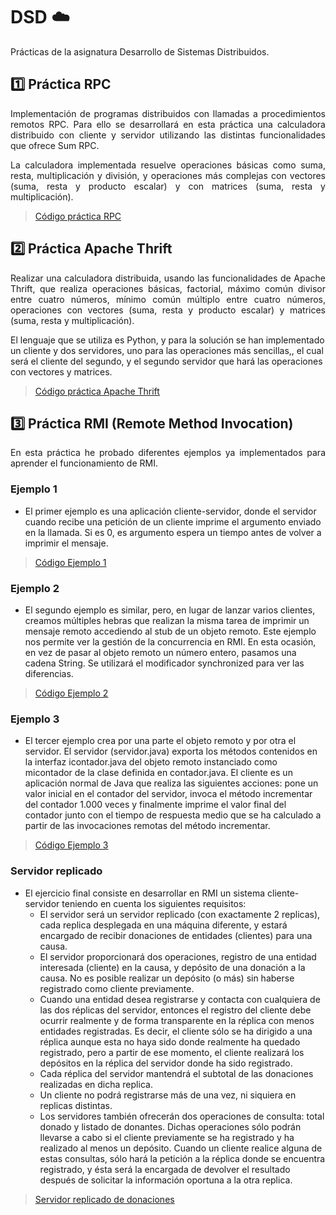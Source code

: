 # DSD ☁️
Prácticas de la asignatura Desarrollo de Sistemas Distribuidos.

## :one: Práctica RPC
<p align="justify">
Implementación de programas distribuidos con llamadas a procedimientos remotos RPC. Para ello se desarrollará en esta práctica una calculadora distribuido con cliente y servidor utilizando las distintas funcionalidades que ofrece Sum RPC.
</p>

<p align="justify">
La calculadora implementada resuelve operaciones básicas como suma, resta, multiplicación y división, y operaciones más complejas con vectores (suma, resta y producto escalar) y con matrices (suma, resta y multiplicación).
</p>

> [Código práctica RPC](https://github.com/javier-23/DSD/tree/06ee78666559a2578d748e762c113f442b51fc67/P2 "Código práctica")

## 2️⃣ Práctica Apache Thrift
<p align="justify">
Realizar una calculadora distribuida, usando las funcionalidades de Apache Thrift, que realiza operaciones básicas, factorial, máximo común divisor entre cuatro números, mínimo común múltiplo entre cuatro números, operaciones con vectores (suma, resta y producto escalar) y matrices (suma, resta y multiplicación).

El lenguaje que se utiliza es Python, y para la solución se han implementado un cliente y dos servidores, uno para las operaciones más sencillas,, el cual será el cliente del segundo, y el segundo servidor que hará las operaciones con vectores y matrices.
</p>

>[Código práctica Apache Thrift](https://github.com/javier-23/DSD/tree/3647db5ecfaeb9fd5fbcd2207f9f9fafbe90f3f7/P3)

## 3️⃣ Práctica RMI (Remote Method Invocation)
<p align="justify">
En esta práctica he probado diferentes ejemplos ya implementados para aprender el funcionamiento de RMI. 

### Ejemplo 1
- El primer ejemplo es una aplicación cliente-servidor, donde el servidor cuando recibe una petición de un cliente imprime el argumento enviado en la llamada. Si es 0, es argumento espera un tiempo antes de volver a imprimir el mensaje.
>[Código Ejemplo 1](https://github.com/javier-23/DSD/tree/701f26e3b44501268ee475bfc9def5dd24931953/P4/Ejemplo1)

### Ejemplo 2
- El segundo ejemplo es similar, pero, en lugar de lanzar varios clientes, creamos múltiples hebras que realizan la misma tarea de imprimir un mensaje remoto accediendo al stub de un objeto remoto. Este ejemplo nos permite ver la gestión de la concurrencia en RMI. En esta ocasión, en vez de pasar al objeto remoto un número entero, pasamos una cadena String. Se utilizará el modificador synchronized para ver las diferencias.
>[Código Ejemplo 2](https://github.com/javier-23/DSD/tree/701f26e3b44501268ee475bfc9def5dd24931953/P4/Ejemplo2)

### Ejemplo 3
- El tercer ejemplo crea por una parte el objeto remoto y por otra el servidor. El servidor (servidor.java) exporta los métodos contenidos en la interfaz icontador.java del objeto remoto instanciado como micontador de la clase definida en contador.java.
El cliente es un aplicación normal de Java que realiza las siguientes acciones: pone un valor inicial en el contador del servidor, invoca el método incrementar del contador 1.000 veces y finalmente imprime el valor final del contador junto con el tiempo de respuesta medio que se ha calculado a partir de las invocaciones remotas del método incrementar.
>[Código Ejemplo 3](https://github.com/javier-23/DSD/tree/701f26e3b44501268ee475bfc9def5dd24931953/P4/Ejemplo3)

### Servidor replicado
- El ejercicio final consiste en desarrollar en RMI un sistema cliente-servidor teniendo en cuenta los siguientes requisitos:
    - El servidor será un servidor replicado (con exactamente 2 replicas), cada replica desplegada en una máquina diferente, y estará encargado de recibir donaciones de entidades (clientes) para una causa.
    - El servidor proporcionará dos operaciones, registro de una entidad interesada (cliente) en la causa, y depósito de una donación a la causa. No es posible realizar un depósito (o más) sin haberse registrado como cliente previamente.
    - Cuando una entidad desea registrarse y contacta con cualquiera de las dos réplicas del servidor, entonces el registro del cliente debe ocurrir realmente y de forma transparente en la réplica con menos entidades registradas. Es decir, el cliente sólo se ha dirigido a una réplica aunque esta no haya sido donde realmente ha quedado registrado, pero a partir de ese momento, el cliente realizará los depósitos en la réplica del servidor donde ha sido registrado.
    - Cada réplica del servidor mantendrá el subtotal de las donaciones realizadas en dicha replica.
    - Un cliente no podrá registrarse más de una vez, ni siquiera en replicas distintas.
    - Los servidores también ofrecerán dos operaciones de consulta: total donado y listado de donantes. Dichas operaciones sólo podrán llevarse a cabo si el cliente previamente se ha registrado y ha realizado al menos un depósito. Cuando un cliente realice alguna de estas consultas, sólo hará la petición a la réplica donde se encuentra registrado, y ésta será la encargada de devolver el resultado después de solicitar la información oportuna a la otra replica.

>[Servidor replicado de donaciones](https://github.com/javier-23/DSD/tree/701f26e3b44501268ee475bfc9def5dd24931953/P4/Ejercicio)

</p>
